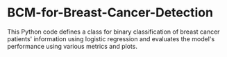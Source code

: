 # BCM-for-Breast-Cancer-Detection
This Python code defines a class for binary classification of breast cancer patients' information using logistic regression and evaluates the model's performance using various metrics and plots.
